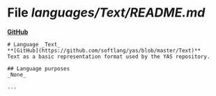 # File _languages/Text/README.md_
**[GitHub](https://github.com/softlang/yas/blob/master/languages/Text/README.md)**
```
# Language _Text_
**[GitHub](https://github.com/softlang/yas/blob/master/Text)**
Text as a basic representation format used by the YAS repository.

## Language purposes
_None_

...
```
